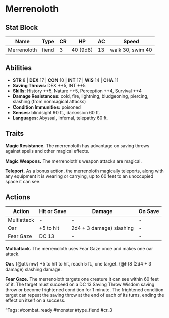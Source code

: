 # Merrenoloth

## Stat Block

| Name | Type | CR | HP | AC | Speed |
|------|------|----|----|----|-------|
| Merrenoloth | fiend | 3 | 40 (9d8) | 13 | walk 30, swim 40 |

## Abilities

- **STR** 8 | **DEX** 17 | **CON** 10 | **INT** 17 | **WIS** 14 | **CHA** 11
- **Saving Throws:** DEX ++5, INT ++5  
- **Skills:** History ++5, Nature ++5, Perception ++4, Survival ++4  
- **Damage Resistances:** cold, fire, lightning, bludgeoning, piercing, slashing (from nonmagical attacks)  
- **Condition Immunities:** poisoned  
- **Senses:** blindsight 60 ft., darkvision 60 ft.  
- **Languages:** Abyssal, Infernal, telepathy 60 ft.

## Traits

**Magic Resistance.** The merrenoloth has advantage on saving throws against spells and other magical effects.

**Magic Weapons.** The merrenoloth's weapon attacks are magical.

**Teleport.** As a bonus action, the merrenoloth magically teleports, along with any equipment it is wearing or carrying, up to 60 feet to an unoccupied space it can see.


## Actions

| Action | Hit or Save | Damage | On Save |
|--------|--------------|--------|----------|
| Multiattack | - | - | - |
| Oar | +5 to hit | 2d4 + 3 damage) slashing | - |
| Fear Gaze | DC 13 | - | - |

**Multiattack.** The merrenoloth uses Fear Gaze once and makes one oar attack.

**Oar.** {@atk mw} +5 to hit to hit, reach 5 ft., one target. {@h}8 (2d4 + 3 damage) slashing damage.

**Fear Gaze.** The merrenoloth targets one creature it can see within 60 feet of it. The target must succeed on a DC 13 Saving Throw Wisdom saving throw or become frightened condition for 1 minute. The frightened condition target can repeat the saving throw at the end of each of its turns, ending the effect on itself on a success.


^Tags: #combat_ready #monster #type_fiend #cr_3